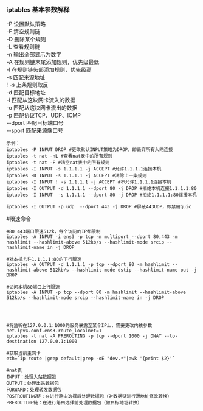 ### iptables 基本参数解释
-P	设置默认策略<br>
-F	清空规则链<br>
-D	删除某个规则<br>
-L	查看规则链<br>
-n	输出全部显示为数字<br>
-A	在规则链末尾添加规则，优先级最低<br>
-I	在规则链头部添加规则，优先级高<br>
-s	匹配来源地址<br>
! -s	上条规则取反<br>
-d	匹配目标地址<br>
-i	匹配从这块网卡流入的数据<br>
-o	匹配从这块网卡流出的数据<br>
-p	匹配协议TCP、UDP、ICMP<br>
--dport	匹配目标端口号<br>
--sport	匹配来源端口号<br>
```
示例：
iptables -P INPUT DROP #更改默认INPUT策略为DROP，即丢弃所有入网连接
iptables -t nat -nL #查看nat表中的所有规则
iptables -t nat -F #清空nat表中的所有规则
iptables -I INPUT -s 1.1.1.1 -j ACCEPT #允许1.1.1.1连接本机
iptables -D INPUT -s 1.1.1.1 -j ACCEPT #清除上一条规则
iptables -I INPUT ! -s 1.1.1.1 -j ACCEPT #不允许1.1.1.1连接本机
iptables -I OUTPUT -d 1.1.1.1 --dport 80 -j DROP #拒绝本机连接1.1.1.1:80
iptables -I INPUT  -s 1.1.1.1 --dport 80 -j DROP #拒绝1.1.1.1:80连接本机

iptables -I OUTPUT -p udp  --dport 443 -j DROP #屏蔽443UDP，即禁用quic
```
#限速命令
```
#80 443端口限速512k，每个访问的IP都限制
iptables -A INPUT -i ens3 -p tcp -m multiport --dport 80,443 -m hashlimit --hashlimit-above 512kb/s --hashlimit-mode srcip --hashlimit-name in -j DROP			

#对本机去往1.1.1.1:80的下行限速
iptables -A OUTPUT -d 1.1.1.1 -p tcp --dport 80 -m hashlimit --hashlimit-above 512kb/s --hashlimit-mode dstip --hashlimit-name out -j DROP

#访问本机80端口上行限速
iptables -A INPUT -p tcp --dport 80 -m hashlimit --hashlimit-above 512kb/s --hashlimit-mode srcip --hashlimit-name in -j DROP	




#将监听在127.0.0.1:1000的服务暴露至某个IP上，需要更改内核参数 net.ipv4.conf.ens3.route_localnet=1
iptables -t nat -A PREROUTING -p tcp --dport 1000 -j DNAT --to-destination 127.0.0.1:1000
```

```
#获取当前主网卡
eth=`ip route |grep default|grep -oE "dev.*"|awk '{print $2}'`

#nat表
INPUT：处理入站数据包
OUTPUT：处理出站数据包
FORWARD：处理转发数据包
POSTROUTING链：在进行路由选择后处理数据包（对数据链进行源地址修改转换）
PREROUTING链：在进行路由选择前处理数据包（做目标地址转换）
```
